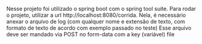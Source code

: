 Nesse projeto foi utilizado o spring boot com o spring tool suite.
Para rodar o projeto, utilizar a url http://localhost:8080/corrida.
Nela, é necessário anexar o arquivo de log (com qualquer nome e extensão de texto, com formato de texto de acordo com exemplo passado no teste)
Esse arquivo deve ser mandado via POST no form-data com a key (variável) file

